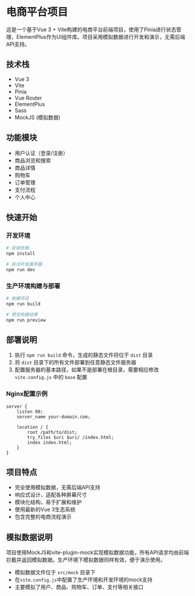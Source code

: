 # 电商平台项目

这是一个基于Vue 3 + Vite构建的电商平台前端项目，使用了Pinia进行状态管理，ElementPlus作为UI组件库。项目采用模拟数据进行开发和演示，无需后端API支持。

## 技术栈

- Vue 3
- Vite
- Pinia
- Vue Router
- ElementPlus
- Sass
- MockJS (模拟数据)

## 功能模块

- 用户认证（登录/注册）
- 商品浏览和搜索
- 商品详情
- 购物车
- 订单管理
- 支付流程
- 个人中心

## 快速开始

### 开发环境

```bash
# 安装依赖
npm install

# 启动开发服务器
npm run dev
```

### 生产环境构建与部署

```bash
# 构建项目
npm run build

# 预览构建结果
npm run preview
```

## 部署说明

1. 执行 `npm run build` 命令，生成的静态文件将位于 `dist` 目录
2. 将 `dist` 目录下的所有文件部署到任意静态文件服务器
3. 配置服务器的基本路径，如果不是部署在根目录，需要相应修改 `vite.config.js` 中的 `base` 配置

### Nginx配置示例

```nginx
server {
    listen 80;
    server_name your-domain.com;

    location / {
        root /path/to/dist;
        try_files $uri $uri/ /index.html;
        index index.html;
    }
}
```

## 项目特点

- 完全使用模拟数据，无需后端API支持
- 响应式设计，适配各种屏幕尺寸
- 模块化结构，易于扩展和维护
- 使用最新的Vue 3生态系统
- 包含完整的电商流程演示

## 模拟数据说明

项目使用MockJS和vite-plugin-mock实现模拟数据功能，所有API请求均由前端拦截并返回模拟数据。生产环境下模拟数据同样有效，便于演示使用。

- 模拟数据文件位于 `src/mock` 目录下
- 在`vite.config.js`中配置了生产环境和开发环境的mock支持
- 主要模拟了用户、商品、购物车、订单、支付等相关接口 